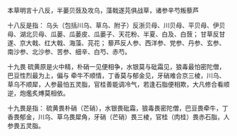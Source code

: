 本草明言十八反，半蒌贝蔹及攻乌，藻戟遂芫俱战草，诸参辛芍叛藜芦

十八反是指：
乌头（包括川乌、草乌、附子）反浙贝母、川贝母、平贝母、伊贝母、湖北贝母、瓜蒌、瓜蒌皮、瓜蒌子、天花粉、半夏、白及、白蔹；
甘草反甘遂、京大戟、红大戟、海藻、芫花；
藜芦反人参、西洋参、党参、丹参、玄参、南沙参、北沙参、苦参、细辛、白芍、赤芍。



十九畏
硫黄原是火中精，朴硝一见便相争，水银莫与砒霜见，狼毒最怕密陀僧，巴豆性烈最为上，偏与
牵牛不顺情，丁香莫与郁金见，牙硝难合京三棱，川乌、草乌不顺犀，人参最怕五灵脂，官桂善能调冷气，若逢石脂便相欺，大凡修合看顺逆，炮爁炙煿莫相依。

十九畏是指：
硫黄畏朴硝（芒硝），水银畏砒霜，狼毒畏密陀僧，巴豆畏牵牛，丁香畏郁金，川乌、草乌畏犀角，牙硝（芒硝）畏三棱，官桂（肉桂）畏赤石脂，人参畏五灵脂。
